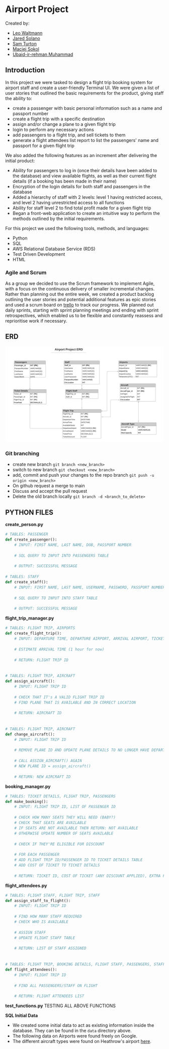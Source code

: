 # Airport Project

Created by:
- [Leo Waltmann](https://github.com/ldaijiw)
- [Jared Solano](https://github.com/jaredsparta)
- [Sam Turton](https://github.com/samturton2)
- [Maciej Sokol](https://github.com/mattsokol79) 
- [Ubaid-ir-rehman Muhammad](https://github.com/ubaid97)

## Introduction

In this project we were tasked to design a flight trip booking system for airport staff and create a user-friendly Terminal UI. We were given a list of user stories that outlined the basic requirements for the product, giving staff the ability to:
- create a passenger with basic personal information such as a name and passport number
- create a flight trip with a specific destination
- assign and/or change a plane to a given flight trip
- login to perform any necessary actions
- add passengers to a flight trip, and sell tickets to them
- generate a flight attendees list report to list the passengers' name and passport for a given flight trip

We also added the following features as an increment after delivering the initial product:
- Ability for passengers to log in (once their details have been added to the database) and view available flights, as well as their current flight details (if a booking has been made in their name)
- Encryption of the login details for both staff and passengers in the database
- Added a hierarchy of staff with 2 levels: level 1 having restricted access, and level 2 having unrestricted access to all functions
- Ability for staff level 2 to find total profit made for a given flight trip
- Began a front-web application to create an intuitive way to perform the methods outlined by the initial requirements.

For this project we used the following tools, methods, and languages:
- Python
- SQL
- AWS Relational Database Service (RDS)
- Test Driven Development
- HTML

### Agile and Scrum

As a group we decided to use the Scrum framework to implement Agile, with a focus on the continuous delivery of smaller incremental changes. Rather than planning out the entire week, we created a product backlog outlining the user stories and potential additional features as epic stories and used a scrum board on [trello](https://www.trello.com/en) to track our progress. We planned out daily sprints, starting with sprint planning meetings and ending with sprint retrospectives, which enabled us to be flexible and constantly reassess and reprioritise work if necessary.

## ERD

![](images/airport_project_erd_v4.png)

### Git branching
- create new branch
```git branch <new_branch>```
- switch to new branch
```git checkout <new_branch>```
- add, commit and push your changes to the repo branch
```git push -u origin <new_branch>```
- On github request a merge to main
- Discuss and accept the pull request
- Delete the old branch locally
```git branch -d <branch_to_delete>```

## PYTHON FILES

**create_person.py**
```python
# TABLES: PASSENGER
def create_passenger():
    # INPUT: FIRST NAME, LAST NAME, DOB, PASSPORT NUMBER

    # SQL QUERY TO INPUT INTO PASSENGERS TABLE

    # OUTPUT: SUCCESSFUL MESSAGE

# TABLES: STAFF
def create_staff():
    # INPUT: FIRST NAME, LAST NAME, USERNAME, PASSWORD, PASSPORT NUMBER

    # SQL QUERY TO INPUT INTO STAFF TABLE

    # OUTPUT: SUCCESSFUL MESSAGE
```

**flight_trip_manager.py**
```python
# TABLES: FLIGHT TRIP, AIRPORTS
def create_flight_trip():
    # INPUT: DEPARTURE TIME, DEPARTURE AIRPORT, ARRIVAL AIRPORT, TICKET PRICE, TICKET DISCOUNT

    # ESTIMATE ARRIVAL TIME (1 hour for now)
    
    # RETURN: FLIGHT TRIP ID


# TABLES: FLIGHT TRIP, AIRCRAFT
def assign_aircraft():
    # INPUT: FLIGHT TRIP ID

    # CHECK THAT IT's A VALID FLIGHT TRIP ID
    # FIND PLANE THAT IS AVAILABLE AND IN CORRECT LOCATION

    # RETURN: AIRCRAFT ID


# TABLES: FLIGHT TRIP, AIRCRAFT
def change_aircraft():
    # INPUT: FLIGHT TRIP ID

    # REMOVE PLANE ID AND UPDATE PLANE DETAILS TO NO LONGER HAVE DEPARTURE/ARRIVAL INFORMATION

    # CALL ASSIGN_AIRCRAFT() AGAIN
    # NEW PLANE ID = assign_aircraft()

    # RETURN: NEW AIRCRAFT ID
```

**booking_manager.py**
```python
# TABLES: TICKET DETAILS, FLIGHT TRIP, PASSENGERS
def make_booking():
    # INPUT: FLIGHT TRIP ID, LIST OF PASSENGER ID

    # CHECK HOW MANY SEATS THEY WILL NEED (BABY?)
    # CHECK THAT SEATS ARE AVAILABLE
    # IF SEATS ARE NOT AVAILABLE THEN RETURN: NOT AVAILABLE
    # OTHERWISE UPDATE NUMBER OF SEATS AVAILABLE

    # CHECK IF THEY'RE ELIGIBLE FOR DISCOUNT
    
    # FOR EACH PASSENGER
    # ADD FLIGHT TRIP ID/PASSENGER ID TO TICKET DETAILS TABLE
    # ADD COST OF TICKET TO TICKET DETAILS
    
    # RETURN: TICKET ID, COST OF TICKET (ANY DISCOUNT APPLIED), EXTRA FLIGHT DETAILS
```

**flight_attendees.py**
```python
# TABLES: FLIGHT STAFF, FLIGHT TRIP, STAFF
def assign_staff_to_flight():
    # INPUT: FLIGHT TRIP ID

    # FIND HOW MANY STAFF REQUIRED
    # CHECK WHO IS AVAILABLE

    # ASSIGN STAFF
    # UPDATE FLIGHT STAFF TABLE

    # RETURN: LIST OF STAFF ASSIGNED


# TABLES: FLIGHT TRIP, BOOKING DETAILS, FLIGHT STAFF, PASSENGERS, STAFF
def flight_attendees():
    # INPUT: FLIGHT TRIP ID

    # FIND ALL PASSENGERS/STAFF ON FLIGHT

    # RETURN: FLIGHT ATTENDEES LIST
```

**test_functions.py**
TESTING ALL ABOVE FUNCTIONS

**SQL Initial Data**
- We created some initial data to act as existing information inside the database. They can be found in the `data` directory above.
- The following data on Airports were found freely on Google.
- The different aircraft types were found on Heathrow's airport [here](https://www.heathrow.com/company/life-at-heathrow/heathrow-fan-zone/aircraft-at-heathrow).

